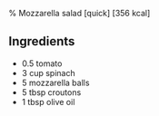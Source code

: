 % Mozzarella salad [quick] [356 kcal]

## Ingredients

- 0.5 tomato
- 3 cup spinach
- 5 mozzarella balls 
- 5 tbsp croutons
- 1 tbsp olive oil